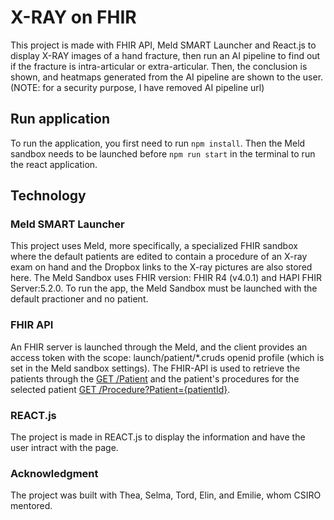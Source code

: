 # X-RAY on FHIR

This project is made with FHIR API, Meld SMART Launcher and React.js to display X-RAY images of a hand fracture, then run an AI pipeline to find out if the fracture is intra-articular or extra-articular. Then, the conclusion is shown, and heatmaps generated from the AI pipeline are shown to the user.
(NOTE: for a security purpose, I have removed AI pipeline url)

## Run application

To run the application, you first need to run `npm install`. Then the Meld sandbox needs to be launched before `npm run start` in the terminal to run the react application.

## Technology

### Meld SMART Launcher

This project uses Meld, more specifically, a specialized FHIR sandbox where the default patients are edited to contain a procedure of an X-ray exam on hand and the Dropbox links to the X-ray pictures are also stored here. The Meld Sandbox uses FHIR version: FHIR R4 (v4.0.1) and HAPI FHIR Server:5.2.0. To run the app, the Meld Sandbox must be launched with the default practioner and no patient.

### FHIR API

An FHIR server is launched through the Meld, and the client provides an access token with the scope: launch/patient/\*.cruds openid profile (which is set in the Meld sandbox settings). The FHIR-API is used to retrieve the patients through the [GET /Patient](https://build.fhir.org/patient-definitions.html) and the patient's procedures for the selected patient [GET /Procedure?Patient={patientId}](https://fhir-ru.github.io/procedure.html#:~:text=Procedure%20is%20one%20of%20the,of%20the%20provision%20of%20care).

### REACT.js

The project is made in REACT.js to display the information and have the user intract with the page.

### Acknowledgment

The project was built with Thea, Selma, Tord, Elin, and Emilie, whom CSIRO mentored.

